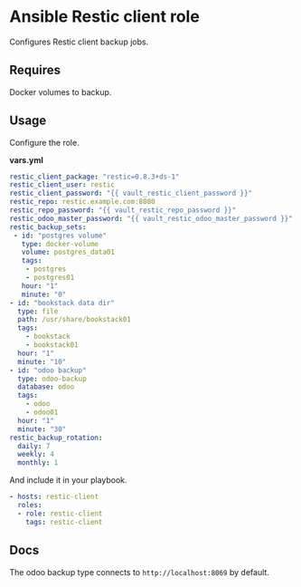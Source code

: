 # Ansible Restic client role

Configures Restic client backup jobs.

## Requires

Docker volumes to backup.

## Usage

Configure the role.

**vars.yml**

```yml
restic_client_package: "restic=0.8.3+ds-1"
restic_client_user: restic
restic_client_password: "{{ vault_restic_client_password }}"
restic_repo: restic.example.com:8080
restic_repo_password: "{{ vault_restic_repo_password }}"
restic_odoo_master_password: "{{ vault_restic_odoo_master_password }}"
restic_backup_sets:
 - id: "postgres volume"
   type: docker-volume
   volume: postgres_data01
   tags:
    - postgres
    - postgres01
   hour: "1"
   minute: "0"
- id: "bookstack data dir"
  type: file
  path: /usr/share/bookstack01
  tags:
    - bookstack
    - bookstack01
  hour: "1"
  minute: "10"
- id: "odoo backup"
  type: odoo-backup
  database: odoo
  tags:
    - odoo
    - odoo01
  hour: "1"
  minute: "30"
restic_backup_rotation:
  daily: 7
  weekly: 4
  monthly: 1
```

And include it in your playbook.

```yml
- hosts: restic-client
  roles:
  - role: restic-client
    tags: restic-client
```

## Docs

The odoo backup type connects to `http://localhost:8069` by default.
